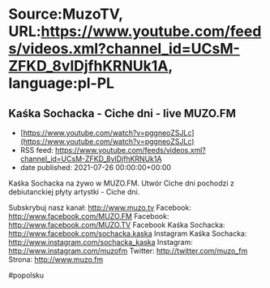 # Source:MuzoTV, URL:https://www.youtube.com/feeds/videos.xml?channel_id=UCsM-ZFKD_8vlDjfhKRNUk1A, language:pl-PL

## Kaśka Sochacka - Ciche dni - live MUZO.FM
 - [https://www.youtube.com/watch?v=pggneoZSJLc](https://www.youtube.com/watch?v=pggneoZSJLc)
 - RSS feed: https://www.youtube.com/feeds/videos.xml?channel_id=UCsM-ZFKD_8vlDjfhKRNUk1A
 - date published: 2021-07-26 00:00:00+00:00

Kaśka Sochacka na żywo w MUZO.FM. Utwór Ciche dni pochodzi z debiutanckiej płyty artystki - Ciche dni. 

Subskrybuj nasz kanał: http://www.muzo.tv
Facebook: http://www.facebook.com/MUZO.FM
Facebook: http://www.facebook.com/MUZO.TV
Facebook Kaśka Sochacka: http://www.facebook.com/sochacka.kaska
Instagram Kaśka Sochacka: http://www.instagram.com/sochacka_kaska 
Instagram: http://www.instagram.com/muzofm 
Twitter: http://twitter.com/muzo_fm
Strona: http://www.muzo.fm 

#popolsku

